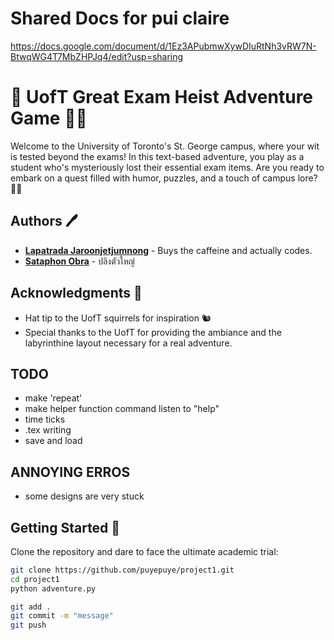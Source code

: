 # Shared Docs for pui claire
https://docs.google.com/document/d/1Ez3APubmwXywDIuRtNh3vRW7N-BtwqWG4T7MbZHPJq4/edit?usp=sharing
# 🏫 UofT Great Exam Heist Adventure Game 🕵️‍♂️

Welcome to the University of Toronto's St. George campus, where your wit is tested beyond the exams! In this text-based adventure, you play as a student who's mysteriously lost their essential exam items. Are you ready to embark on a quest filled with humor, puzzles, and a touch of campus lore? 📜✨

## Authors 🖊️

- **[Lapatrada Jaroonjetjumnong](https://github.com/help)**  - Buys the caffeine and actually codes.
- **[Sataphon Obra](https://github.com/puyepuye)** - ปลิงตัวใหญ่

## Acknowledgments 🙌

- Hat tip to the UofT squirrels for inspiration 🐿️
- Special thanks to the UofT for providing the ambiance and the labyrinthine layout necessary for a real adventure.

## TODO
- make 'repeat'
- make helper function command listen to "help"
- time ticks
- .tex writing
- save and load

## ANNOYING ERROS
- some designs are very stuck
## Getting Started 🚀

Clone the repository and dare to face the ultimate academic trial:

```bash
git clone https://github.com/puyepuye/project1.git
cd project1
python adventure.py

git add .
git commit -m "message"
git push
